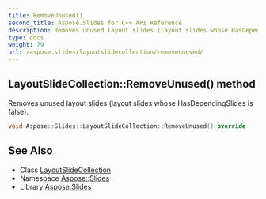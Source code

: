 ```yaml
---
title: RemoveUnused()
second_title: Aspose.Slides for C++ API Reference
description: Removes unused layout slides (layout slides whose HasDependingSlides is false).
type: docs
weight: 79
url: /aspose.slides/layoutslidecollection/removeunused/
---
```

## LayoutSlideCollection::RemoveUnused() method


Removes unused layout slides (layout slides whose HasDependingSlides is false).

```cpp
void Aspose::Slides::LayoutSlideCollection::RemoveUnused() override
```

## See Also

* Class [LayoutSlideCollection](../)
* Namespace [Aspose::Slides](../../)
* Library [Aspose.Slides](../../../)